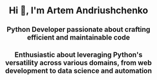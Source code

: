 <h1 align="center">Hi 👋, I'm Artem Andriushchenko</h1>
<h2 align="center">Python Developer passionate about crafting efficient and maintainable code</h2>
<h2 align="center">Enthusiastic about leveraging Python's versatility across various domains, from web development to data science and automation</h2>
